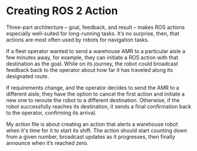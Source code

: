 # Creating ROS 2 Action

Three-part architecture – goal, feedback, and result – makes ROS actions especially well-suited for long-running tasks. It’s no surprise, then, that actions are most often used by robots for navigation tasks.

If a fleet operator wanted to send a warehouse AMR to a particular aisle a few minutes away, for example, they can initiate a ROS action with that destination as the goal. While on its journey, the robot could broadcast feedback back to the operator about how far it has traveled along its designated route.

If requirements change, and the operator decides to send the AMR to a different aisle, they have the option to cancel the first action and initiate a new one to reroute the robot to a different destination. Otherwise, if the robot successfully reaches its destination, it sends a final confirmation back to the operator, confirming its arrival.

My action file is about creating an action that alerts a warehouse robot when it's time for it to start its shift. The action should start counting down from a given number, broadcast updates as it progresses, then finally announce when it’s reached zero.

